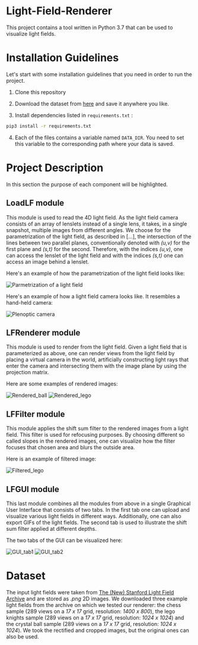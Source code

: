 # Light-Field-Renderer
This project contains a tool written in Python 3.7 that can be used to visualize light fields.

# Installation Guidelines
Let's start with some installation guidelines that you need in order to run the project.
1. Clone this repository

2. Download the dataset from [here](https://drive.google.com/drive/folders/138X2FuErr7cYO8ww1dQBrEjj7G8q0mUr?usp=sharing) and save it anywhere you like.

3. Install dependencies listed in ``` requirements.txt ``` :
```bash 
pip3 install -r requirements.txt
```
4. Each of the files contains a variable named ``` DATA_DIR ```.
You need to set this variable to the corresponding path where your data is saved.

# Project Description
In this section the purpose of each component will be highlighted.
## LoadLF module
This module is used to read the 4D light field. As the light field camera consists of an array of lenslets instead of a single lens, it takes, in a single snapshot, multiple images from different angles.
We choose for the parametrization of the light field, as described in [...], the intersection of the lines between two parallel planes, conventionally denoted with _(u,v)_ for the first plane and _(s,t)_ for the second.
Therefore, with the indices _(u,v)_, one can access the lenslet of the light field and with the indices _(s,t)_ one can access an image behind a lenslet.

Here's an example of how the parametrization of the light field looks like:

![Parmetrization of a light field](assets/light_slab.png)


Here's an example of how a light field camera looks like. It resembles a hand-held camera: 

![Plenoptic camera](assets/plenoptic-camera-real.png)


## LFRenderer module
This module is used to render from the light field.
Given a light field that is parameterized as above, one can render views from the light field by placing a virtual camera in the world, artificially constructing light rays that enter the camera and intersecting them with the image plane by using the projection matrix.  

Here are some examples of rendered images:

![Rendered_ball](assets/renderer-ball.png) ![Rendered_lego](assets/renderer-lego.png)

## LFFilter module
This module applies the shift sum filter to the rendered images from a light field.
This filter is used for refocusing purposes.
By choosing different so called slopes in the rendered images, one can visualize how the filter focuses that chosen area and blurs the outside area.

Here is an example of filtered image:

![Filtered_lego](assets/filt-center.png)

## LFGUI module
This last module combines all the modules from above in a single Graphical User Interface that consists of two tabs.
In the first tab one can upload and visualize various light fields in different ways. Additionally, one can also export GIFs of the light fields.
The second tab is used to illustrate the shift sum filter applied at different depths.

The two tabs of the GUI can be visualized here:

![GUI_tab1](assets/gui-tab1.png) ![GUI_tab2](assets/gui-tab2.png)

# Dataset
The input light fields were taken from [The (New) Stanford Light Field Archive](http://graphics.stanford.edu/data/LF/) and are stored as _.png_ 2D images. 
We downloaded three example light fields from the archive on which we tested our renderer: 
the chess sample (289 views on a _17 x 17_ grid, resolution: _1400 x 800_), 
the lego knights sample (289 views on a _17 x 17_ grid, resolution: _1024 x 1024_) 
and the crystal ball sample (289 views on a _17 x 17_ grid, resolution: _1024 x 1024_).
We took the rectified and cropped images, but the original ones can also be used.

